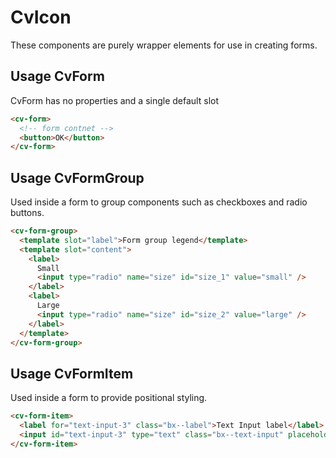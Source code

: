 # CvIcon

These components are purely wrapper elements for use in creating forms.

## Usage CvForm

CvForm has no properties and a single default slot

```html
<cv-form>
  <!-- form contnet -->
  <button>OK</button>
</cv-form>
```

## Usage CvFormGroup

Used inside a form to group components such as checkboxes and radio buttons.

```html
<cv-form-group>
  <template slot="label">Form group legend</template>
  <template slot="content">
    <label>
      Small
      <input type="radio" name="size" id="size_1" value="small" />
    </label>
    <label>
      Large
      <input type="radio" name="size" id="size_2" value="large" />
    </label>
  </template>
</cv-form-group>
```

## Usage CvFormItem

Used inside a form to provide positional styling.

```html
<cv-form-item>
  <label for="text-input-3" class="bx--label">Text Input label</label>
  <input id="text-input-3" type="text" class="bx--text-input" placeholder="Optional placeholder text">
</cv-form-item>
```
